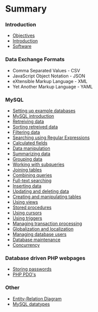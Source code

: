 # Summary

### Introduction

* [Objectives](README.md)
* [Introduction](introduction/evaluation.md)
* [Software](introduction/software.md)

### Data Exchange Formats

* Comma Separated Values - CSV
* JavaScript Object Notation - JSON
* eXtensible Markup Language - XML
* Yet Another Markup Language - YAML


### MySQL

- [Setting up example databases](forta/creating_forta_database.md)
- [MySQL introduction](forta/mysql-introduction.md)
- [Retreiving data](forta/retreiving-data.md)
- [Sorting retreived data](forta/sorting-retreived-data.md)
- [Filtering data](forta/filtering-data.md)
- [Searching using Regular Expressions](forta/searching-using-regular-expressions.md)
- [Calculated fields](forta/calculated-fields.md)
- [Data manipulation](forta/data-manipulation.md)
- [Summarizing data](forta/summarizing-data.md)
- [Grouping data](forta/grouping-data.md)
- [Working with subqueries](forta/subqueries.md)
- [Joining tables](forta/joins.md)
- [Combining queries](forta/combining-queries.md)
- [Full-text searching](forta/full-text-searching.md)
- [Inserting data](forta/inserting-data.md)
- [Updating and deleting data](forta/update-and-delete.md)
- [Creating and manipulating tables](forta/creating-and-manipulating-tables.md)
- [Using views](forta/views.md)
- [Stored procedures](forta/stored-procedures.md)
- [Using cursors](forta/cursors.md)
- [Using triggers](forta/triggers.md)
- [Managing transaction processing](forta/transactions.md)
- [Globalization and localization](forta/globalization-and-localization.md)
- [Managing database users](forta/database-users.md)
- [Database maintenance](forta/database-maintenance.md)
- [Concurrency](forta/concurrency.md)

### Database driven PHP webpages

- [Storing passwords](php/passwords.md)
- [PHP PDO's](php/php-pdo.md)



### Other

- [Entity-Relation Diagram](forta/er-diagram.md)
- [MySQL datatypes](forta/mysql-datatypes.md)

